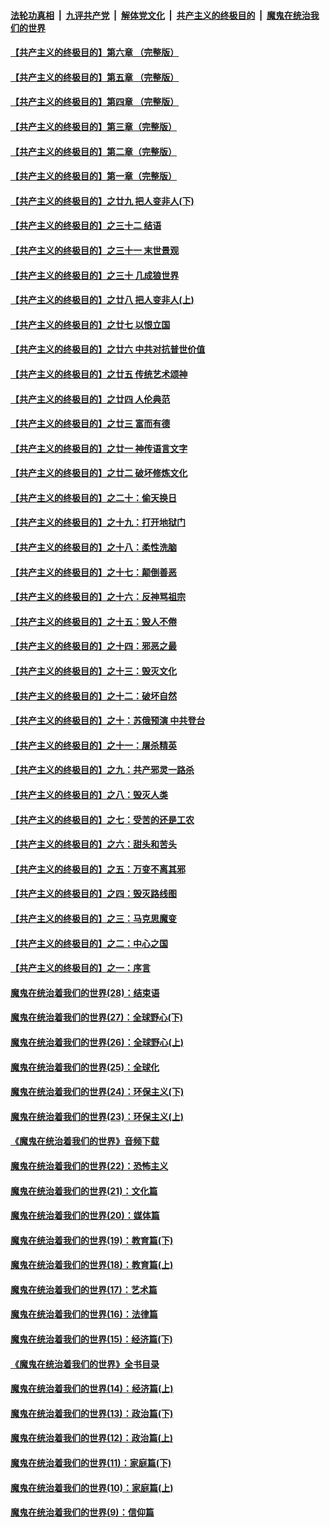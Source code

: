 

####  [法轮功真相](../../../../basic/blob/master/README.md?t=06261502) &nbsp;|&nbsp; [九评共产党](../../../../9ping.md/blob/master/README.md?t=06261502) &nbsp;|&nbsp; [解体党文化](../../../../jtdwh.md/blob/master/README.md?t=06261502)  &nbsp;|&nbsp; [共产主义的终极目的](../../../../gczydzjmd.md/blob/master/README.md?t=06261502) &nbsp;|&nbsp; [魔鬼在统治我们的世界](../../../../mgztzwmdsj.md/blob/master/README.md?t=06261502) 

#### [【共产主义的终极目的】第六章 （完整版）](../pages/nsc422/n11428913.md?t=06261502) 

#### [【共产主义的终极目的】第五章 （完整版）](../pages/nsc422/n11428912.md?t=06261502) 

#### [【共产主义的终极目的】第四章 （完整版）](../pages/nsc422/n11428907.md?t=06261502) 

#### [【共产主义的终极目的】第三章（完整版）](../pages/nsc422/n11428848.md?t=06261502) 

#### [【共产主义的终极目的】第二章（完整版）](../pages/nsc422/n11428831.md?t=06261502) 

#### [【共产主义的终极目的】第一章（完整版）](../pages/nsc422/n11417651.md?t=06261502) 

#### [【共产主义的终极目的】之廿九 把人变非人(下)](../pages/nsc422/n11344140.md?t=06261502) 

#### [【共产主义的终极目的】之三十二 结语](../pages/nsc422/n11360535.md?t=06261502) 

#### [【共产主义的终极目的】之三十一 末世景观](../pages/nsc422/n11351129.md?t=06261502) 

#### [【共产主义的终极目的】之三十 几成狼世界](../pages/nsc422/n11348280.md?t=06261502) 

#### [【共产主义的终极目的】之廿八 把人变非人(上)](../pages/nsc422/n11340492.md?t=06261502) 

#### [【共产主义的终极目的】之廿七 以恨立国](../pages/nsc422/n11336944.md?t=06261502) 

#### [【共产主义的终极目的】之廿六 中共对抗普世价值](../pages/nsc422/n11324785.md?t=06261502) 

#### [【共产主义的终极目的】之廿五 传统艺术颂神](../pages/nsc422/n11296396.md?t=06261502) 

#### [【共产主义的终极目的】之廿四 人伦典范](../pages/nsc422/n11296397.md?t=06261502) 

#### [【共产主义的终极目的】之廿三 富而有德](../pages/nsc422/n11283598.md?t=06261502) 

#### [【共产主义的终极目的】之廿一 神传语言文字](../pages/nsc422/n11263265.md?t=06261502) 

#### [【共产主义的终极目的】之廿二 破坏修炼文化](../pages/nsc422/n11245728.md?t=06261502) 

#### [【共产主义的终极目的】之二十：偷天换日](../pages/nsc422/n11238846.md?t=06261502) 

#### [【共产主义的终极目的】之十九：打开地狱门](../pages/nsc422/n11206376.md?t=06261502) 

#### [【共产主义的终极目的】之十八：柔性洗脑](../pages/nsc422/n11199994.md?t=06261502) 

#### [【共产主义的终极目的】之十七：颠倒善恶](../pages/nsc422/n11179782.md?t=06261502) 

#### [【共产主义的终极目的】之十六：反神骂祖宗](../pages/nsc422/n11166798.md?t=06261502) 

#### [【共产主义的终极目的】之十五：毁人不倦](../pages/nsc422/n11166792.md?t=06261502) 

#### [【共产主义的终极目的】之十四：邪恶之最](../pages/nsc422/n11150249.md?t=06261502) 

#### [【共产主义的终极目的】之十三：毁灭文化](../pages/nsc422/n11135227.md?t=06261502) 

#### [【共产主义的终极目的】之十二：破坏自然](../pages/nsc422/n11135214.md?t=06261502) 

#### [【共产主义的终极目的】之十：苏俄预演 中共登台](../pages/nsc422/n11118424.md?t=06261502) 

#### [【共产主义的终极目的】之十一：屠杀精英](../pages/nsc422/n11118442.md?t=06261502) 

#### [【共产主义的终极目的】之九：共产邪灵一路杀](../pages/nsc422/n11114139.md?t=06261502) 

#### [【共产主义的终极目的】之八：毁灭人类](../pages/nsc422/n11108503.md?t=06261502) 

#### [【共产主义的终极目的】之七：受苦的还是工农](../pages/nsc422/n11101809.md?t=06261502) 

#### [【共产主义的终极目的】之六：甜头和苦头](../pages/nsc422/n11096971.md?t=06261502) 

#### [【共产主义的终极目的】之五：万变不离其邪](../pages/nsc422/n11091285.md?t=06261502) 

#### [【共产主义的终极目的】之四：毁灭路线图](../pages/nsc422/n11086284.md?t=06261502) 

#### [【共产主义的终极目的】之三：马克思魔变](../pages/nsc422/n11061941.md?t=06261502) 

#### [【共产主义的终极目的】之二：中心之国](../pages/nsc422/n11047728.md?t=06261502) 

#### [【共产主义的终极目的】之一：序言](../pages/nsc422/n11086077.md?t=06261502) 

#### [魔鬼在统治着我们的世界(28)：结束语](../pages/nsc422/n10936246.md?t=06261502) 

#### [魔鬼在统治着我们的世界(27)：全球野心(下)](../pages/nsc422/n10928319.md?t=06261502) 

#### [魔鬼在统治着我们的世界(26)：全球野心(上)](../pages/nsc422/n10900318.md?t=06261502) 

#### [魔鬼在统治着我们的世界(25)：全球化](../pages/nsc422/n10788205.md?t=06261502) 

#### [魔鬼在统治着我们的世界(24)：环保主义(下)](../pages/nsc422/n10695307.md?t=06261502) 

#### [魔鬼在统治着我们的世界(23)：环保主义(上)](../pages/nsc422/n10688613.md?t=06261502) 

#### [《魔鬼在统治着我们的世界》音频下载](../pages/nsc422/n10635553.md?t=06261502) 

#### [魔鬼在统治着我们的世界(22)：恐怖主义](../pages/nsc422/n10614727.md?t=06261502) 

#### [魔鬼在统治着我们的世界(21)：文化篇](../pages/nsc422/n10597706.md?t=06261502) 

#### [魔鬼在统治着我们的世界(20)：媒体篇](../pages/nsc422/n10586579.md?t=06261502) 

#### [魔鬼在统治着我们的世界(19)：教育篇(下)](../pages/nsc422/n10564808.md?t=06261502) 

#### [魔鬼在统治着我们的世界(18)：教育篇(上)](../pages/nsc422/n10526970.md?t=06261502) 

#### [魔鬼在统治着我们的世界(17)：艺术篇](../pages/nsc422/n10499093.md?t=06261502) 

#### [魔鬼在统治着我们的世界(16)：法律篇](../pages/nsc422/n10485969.md?t=06261502) 

#### [魔鬼在统治着我们的世界(15)：经济篇(下)](../pages/nsc422/n10469975.md?t=06261502) 

#### [《魔鬼在统治着我们的世界》全书目录](../pages/nsc422/n10464261.md?t=06261502) 

#### [魔鬼在统治着我们的世界(14)：经济篇(上)](../pages/nsc422/n10457370.md?t=06261502) 

#### [魔鬼在统治着我们的世界(13)：政治篇(下)](../pages/nsc422/n10448270.md?t=06261502) 

#### [魔鬼在统治着我们的世界(12)：政治篇(上)](../pages/nsc422/n10444576.md?t=06261502) 

#### [魔鬼在统治着我们的世界(11)：家庭篇(下)](../pages/nsc422/n10440961.md?t=06261502) 

#### [魔鬼在统治着我们的世界(10)：家庭篇(上)](../pages/nsc422/n10435448.md?t=06261502) 

#### [魔鬼在统治着我们的世界(9)：信仰篇](../pages/nsc422/n10432159.md?t=06261502) 

